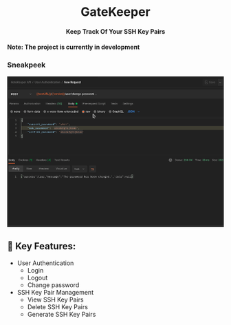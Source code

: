 <div align="center">
    <h1>GateKeeper</h1>
    <h4>Keep Track Of Your SSH Key Pairs<h4>

</div>

**Note: The project is currently in development**

### Sneakpeek

<img src="docs/sneakpeek.gif">

## 🔑 Key Features:

- User Authentication
  - Login
  - Logout
  - Change password
- SSH Key Pair Management
  - View SSH Key Pairs
  - Delete SSH Key Pairs
  - Generate SSH Key Pairs
